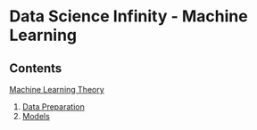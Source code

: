 # Data Science Infinity - Machine Learning

## Contents
[Machine Learning Theory](https://github.com/nareyes/data_science_bootcamp/tree/main/machine_learning/machine_learning_theory)
1. [Data Preparation](https://github.com/nareyes/data_science_bootcamp/tree/main/machine_learning/data_preparation)
2. [Models](https://github.com/nareyes/data_science_bootcamp/tree/main/machine_learning/models)

